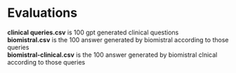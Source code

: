 # Evaluations

**clinical queries.csv** is 100 gpt generated clinical questions  
**biomistral.csv** is the 100 answer generated by biomistral according to those queries  
**biomistral-clinical.csv** is the 100 answer generated by biomistral clnical according to those queries
